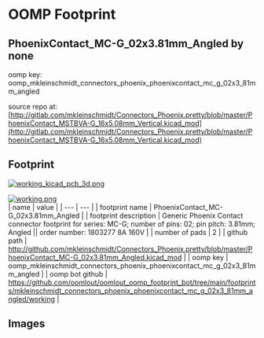 # OOMP Footprint  
## PhoenixContact_MC-G_02x3.81mm_Angled  by none  
  
oomp key: oomp_mkleinschmidt_connectors_phoenix_phoenixcontact_mc_g_02x3_81mm_angled  
  
source repo at: [http://gitlab.com/mkleinschmidt/Connectors_Phoenix.pretty/blob/master/PhoenixContact_MSTBVA-G_16x5.08mm_Vertical.kicad_mod](http://gitlab.com/mkleinschmidt/Connectors_Phoenix.pretty/blob/master/PhoenixContact_MSTBVA-G_16x5.08mm_Vertical.kicad_mod)  
## Footprint  
  
[![working_kicad_pcb_3d.png](working_kicad_pcb_3d_600.png)](working_kicad_pcb_3d.png)  
  
[![working.png](working_600.png)](working.png)  
| name | value | 
| --- | --- | 
| footprint name | PhoenixContact_MC-G_02x3.81mm_Angled | 
| footprint description | Generic Phoenix Contact connector footprint for series: MC-G; number of pins: 02; pin pitch: 3.81mm; Angled || order number: 1803277 8A 160V | 
| number of pads | 2 | 
| github path | http://github.com/mkleinschmidt/Connectors_Phoenix.pretty/blob/master/PhoenixContact_MC-G_02x3.81mm_Angled.kicad_mod | 
| oomp key | oomp_mkleinschmidt_connectors_phoenix_phoenixcontact_mc_g_02x3_81mm_angled | 
| oomp bot github | https://github.com/oomlout/oomlout_oomp_footprint_bot/tree/main/footprints/mkleinschmidt_connectors_phoenix_phoenixcontact_mc_g_02x3_81mm_angled/working | 
## Images  
